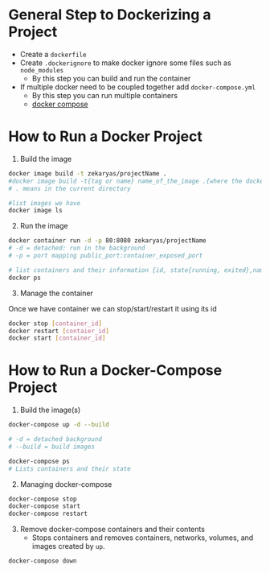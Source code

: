 # General Step to Dockerizing a Project

- Create a `dockerfile`
- Create `.dockerignore` to make docker ignore some files such as `node_modules`
	- By this step you can build and run the container
- If multiple docker need to be coupled together add `docker-compose.yml`
	- By this step you can run multiple containers
	- [docker compose](docker%20compose.md)

# How to Run a Docker Project

1. Build the image

```bash
docker image build -t zekaryas/projectName .
#docker image build -t{tag or name} name_of_the_image .{where the dockerfile is}
# . means in the current directory
```

```bash
#list images we have
docker image ls
```

2.  Run the image

```bash
docker container run -d -p 80:8080 zekaryas/projectName
# -d = detached: run in the background
# -p = port mapping public_port:container_exposed_port
```

```bash
# list containers and their information {id, state{running, exited},name}
docker ps
```

3. Manage the container

Once we have container we can stop/start/restart it using its id

```bash
docker stop [container_id]
docker restart [contaier_id]
docker start [container_id]
```

# How to Run a Docker-Compose Project

1. Build the image(s)

```bash
docker-compose up -d --build

# -d = detached background
# --build = build images
```

```bash
docker-compose ps
# Lists containers and their state 
```

2.  Managing docker-compose

```bash
docker-compose stop
docker-compose start
docker-compose restart
```

3. Remove docker-compose containers and their contents
	-  Stops containers and removes containers, networks, volumes, and images created by `up`.

```bash
docker-compose down
```
